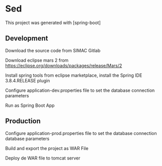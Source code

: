 # Sed

This project was generated with [spring-boot]

## Development 
Download the source code from SIMAC Gitlab

Download eclipse mars 2 from https://eclipse.org/downloads/packages/release/Mars/2

Install spring tools from eclipse marketplace, install the Spring IDE 3.8.4.RELEASE plugin
 
Configure application-dev.properties file to set the database connection parameters
 
Run as Spring Boot App

## Production 

Configure application-prod.properties file to set the database connection database parameters

Build and export the project as WAR File

Deploy de WAR file to tomcat server